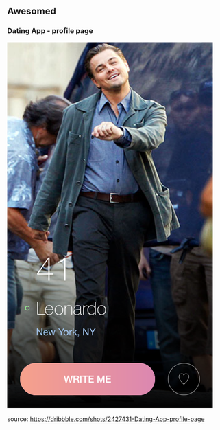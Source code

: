 ## Awesomed
### Dating App - profile page

![screenshot](screenshot.png)

source: <https://dribbble.com/shots/2427431-Dating-App-profile-page>